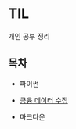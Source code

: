 # TIL
개인 공부 정리

## 목차

* 파이썬

 * [금융 데이터 수집](https://github.com/brooklyn-h/study/blob/main/%ED%8C%8C%EC%9D%B4%EC%8D%AC/%EA%B8%88%EC%9C%B5%20%EB%8D%B0%EC%9D%B4%ED%84%B0%20%EC%88%98%EC%A7%91.md)
 
* 마크다운

